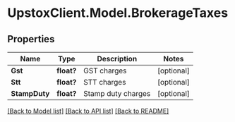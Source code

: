 # UpstoxClient.Model.BrokerageTaxes
## Properties

Name | Type | Description | Notes
------------ | ------------- | ------------- | -------------
**Gst** | **float?** | GST charges | [optional] 
**Stt** | **float?** | STT charges | [optional] 
**StampDuty** | **float?** | Stamp duty charges | [optional] 

[[Back to Model list]](../README.md#documentation-for-models) [[Back to API list]](../README.md#documentation-for-api-endpoints) [[Back to README]](../README.md)

